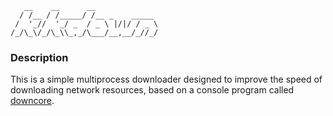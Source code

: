 ```asciiarmor
   __    __      __              
  / /__ / /_____/ /__ _    _____ 
 /  '_//  '_/ _  / _ \ |/|/ / _ \
/_/\_\/_/\_\\_,_/\___/__,__/_//_/
```

### Description

This is a simple multiprocess downloader designed to improve the speed of downloading network resources, based on a console program called [downcore](./downcore). 

